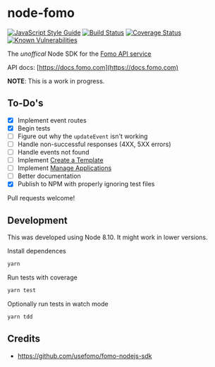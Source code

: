 # node-fomo

[![JavaScript Style Guide](https://img.shields.io/badge/code_style-standard-brightgreen.svg)](https://standardjs.com)
[![Build Status](https://travis-ci.org/geoffdutton/node-fomo.svg?branch=master)](https://travis-ci.org/geoffdutton/node-fomo)
[![Coverage Status](https://coveralls.io/repos/github/geoffdutton/node-fomo/badge.svg?branch=master)](https://coveralls.io/github/geoffdutton/node-fomo?branch=master)
[![Known Vulnerabilities](https://snyk.io/test/github/geoffdutton/node-fomo/badge.svg?targetFile=package.json)](https://snyk.io/test/github/geoffdutton/node-fomo?targetFile=package.json)

The _unoffical_ Node SDK for the [Fomo API service](https://fomo.com)

API docs: [https://docs.fomo.com](https://docs.fomo.com)

__NOTE__: This is a work in progress.

## To-Do's
- [x] Implement event routes
- [x] Begin tests
- [ ] Figure out why the `updateEvent` isn't working
- [ ] Handle non-successful responses (4XX, 5XX errors)
- [ ] Handle events not found
- [ ] Implement [Create a Template](https://docs.fomo.com/reference#create-a-template)
- [ ] Implement [Manage Applications](https://docs.fomo.com/reference#application-get-statistics)
- [ ] Better documentation
- [x] Publish to NPM with properly ignoring test files

Pull requests welcome!

## Development

This was developed using Node 8.10. It might work in lower versions.

Install dependences
```bash
yarn
```

Run tests with coverage
```bash
yarn test
```

Optionally run tests in watch mode
```bash
yarn tdd
```

## Credits
- https://github.com/usefomo/fomo-nodejs-sdk
